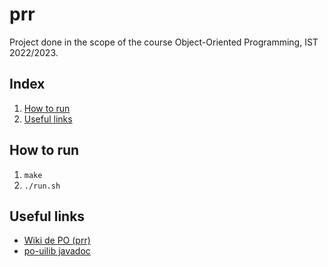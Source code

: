 # prr

Project done in the scope of the course Object-Oriented Programming, IST 2022/2023.

## Index

1. [How to run](#How-to-run)
1. [Useful links](#Useful-links)

## How to run

1. `make`
2. `./run.sh`

## Useful links

- [Wiki de PO (prr)](https://web.tecnico.ulisboa.pt/~david.matos/w/pt/index.php/Programa%C3%A7%C3%A3o_com_Objectos/Projecto_de_Programa%C3%A7%C3%A3o_com_Objectos)
- [po-uilib javadoc](https://www.hlt.inesc-id.pt/~david/ist/docencia/po/2022-2023/javadoc/)
